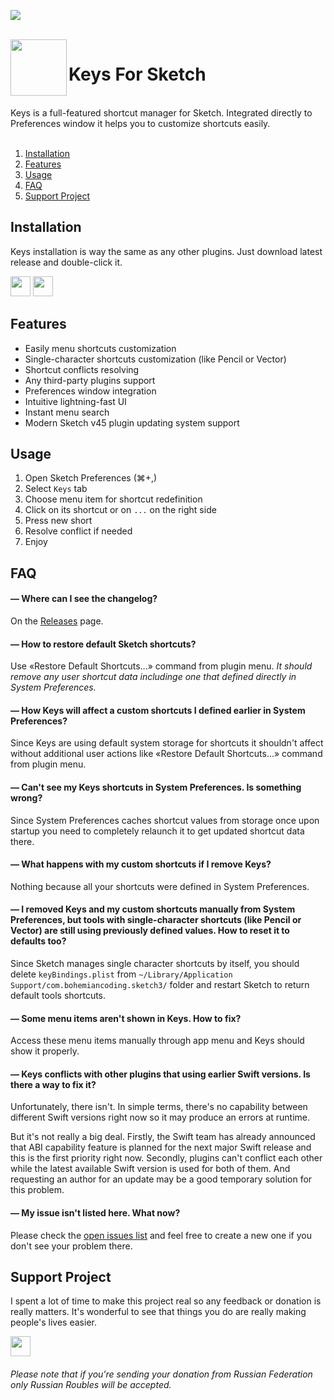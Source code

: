 ![](https://d3vv6lp55qjaqc.cloudfront.net/items/3o2L18113H0n2M0E0I09/Readme%20Cover.png)

<br />
<img src="https://d26dzxoao6i3hh.cloudfront.net/items/0z1f0k2Y0T182m343E1M/Group%202.svg" width="90" align="left">

# Keys For Sketch

<br />
Keys is a full-featured shortcut manager for Sketch. Integrated directly to Preferences window it helps you to customize shortcuts easily.
<br />
<br />

1. [Installation](#installation)
1. [Features](#features)
1. [Usage](#usage)
1. [FAQ](#faq)
1. [Support Project](#support-project)

## Installation
Keys installation is way the same as any other plugins. Just download latest release and double-click it.

[<img src="https://d3vv6lp55qjaqc.cloudfront.net/items/3H000j3F3k3e3H0d3v0R/Download%20Button%202.png" height=32>](https://github.com/exevil/Keys-For-Sketch/releases/latest) [<img src="https://d3vv6lp55qjaqc.cloudfront.net/items/353F0J1L1K3Q2w1U3o2C/btn1@2x.png" height=32>](https://sketchpacks.com/exevil/Keys-For-Sketch/install)

## Features
* Easily menu shortcuts customization
* Single-character shortcuts customization (like Pencil or Vector) 
* Shortcut conflicts resolving
* Any third-party plugins support
* Preferences window integration
* Intuitive lightning-fast UI
* Instant menu search
* Modern Sketch v45 plugin updating system support

## Usage
1. Open Sketch Preferences (⌘+,)
1. Select `Keys` tab
1. Choose menu item for shortcut redefinition
1. Click on its shortcut or on `...` on the right side
1. Press new short 
1. Resolve conflict if needed
1. Enjoy

## FAQ
#### — Where can I see the changelog?
On the [Releases](https://github.com/exevil/Keys-For-Sketch/releases) page.

#### — How to restore default Sketch shortcuts?
Use «Restore Default Shortcuts...» command from plugin menu. *It should remove any user shortcut data includinge one that defined directly in System Preferences.*

#### — How Keys will affect a custom shortcuts I defined earlier in System Preferences?
Since Keys are using default system storage for shortcuts it shouldn't affect without additional user actions like «Restore Default Shortcuts...» command from plugin menu.

#### — Can't see my Keys shortcuts in System Preferences. Is something wrong?
Since System Preferences caches shortcut values from storage once upon startup you need to completely relaunch it to get updated shortcut data there.

#### — What happens with my custom shortcuts if I remove Keys?
Nothing because all your shortcuts were defined in System Preferences.

#### — I removed Keys and my custom shortcuts manually from System Preferences, but tools with single-character shortcuts (like Pencil or Vector) are still using previously defined values. How to reset it to defaults too?
Since Sketch manages single character shortcuts by itself, you should delete `keyBindings.plist` from `~/Library/Application Support/com.bohemiancoding.sketch3/` folder and restart Sketch to return default tools shortcuts.

#### — Some menu items aren't shown in Keys. How to fix?
Access these menu items manually through app menu and Keys should show it properly.

#### — Keys conflicts with other plugins that using earlier Swift versions. Is there a way to fix it?
Unfortunately, there isn't. In simple terms, there's no capability between different Swift versions right now so it may produce an errors at runtime.

But it's not really a big deal. Firstly, the Swift team has already announced that ABI capability feature is planned for the next major Swift release and this is the first priority right now. Secondly, plugins can't conflict each other while the latest available Swift version is used for both of them. And requesting an author for an update may be a good temporary solution for this problem.

#### — My issue isn't listed here. What now?
Please check the [open issues list](https://github.com/exevil/Keys-For-Sketch/issues) and feel free to create a new one if you don't see your problem there.

## Support Project
I spent a lot of time to make this project real so any feedback or donation is really matters. It's wonderful to see that things you do are really making people's lives easier.

[<img src="https://d3vv6lp55qjaqc.cloudfront.net/items/1N3q25013Q2d1l1w0N05/Download%20Button%203.png" height=32>](https://www.paypal.me/exevil/10)

###### Please note that if you're sending your donation from Russian Federation only Russian Roubles will be accepted.
